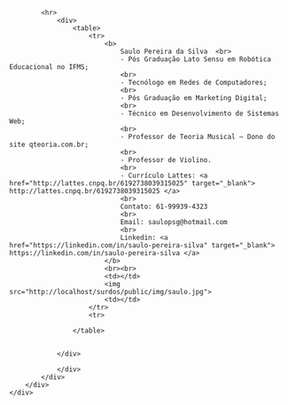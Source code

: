 <div class="container">
    <div class="row justify-content-center">
        <div class="col-md-12">
            <div class="card">
                 <div class="card-body">

            <hr>
                <div>
                    <table>
                        <tr>
                            <b>
                                Saulo Pereira da Silva  <br>
                                - Pós Graduação Lato Sensu em Robótica Educacional no IFMS;
                                <br>
                                - Tecnólogo em Redes de Computadores;
                                <br>
                                - Pós Graduação em Marketing Digital;
                                <br>
                                - Técnico em Desenvolvimento de Sistemas Web;
                                <br>
                                - Professor de Teoria Musical – Dono do site qteoria.com.br;
                                <br>
                                - Professor de Violino.
                                <br>
                                - Currículo Lattes: <a href="http://lattes.cnpq.br/6192738039315025" target="_blank"> http://lattes.cnpq.br/6192738039315025 </a>
                                <br>
                                Contato: 61-99939-4323
                                <br>
                                Email: saulopsg@hotmail.com
                                <br>
                                Linkedin: <a href="https://linkedin.com/in/saulo-pereira-silva" target="_blank"> https://linkedin.com/in/saulo-pereira-silva </a>
                            </b>
                            <br><br>
                            <td></td>
                            <img src="http://localhost/surdos/public/img/saulo.jpg">
                            <td></td>
                        </tr>
                        <tr>

                    </table>


                </div>

                </div>
            </div>
        </div>
    </div>
</div>